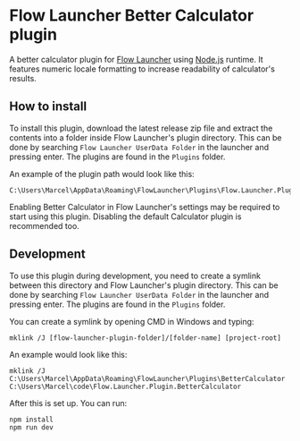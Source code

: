 # Flow Launcher Better Calculator plugin

A better calculator plugin for [Flow Launcher](https://www.flowlauncher.com/) using [Node.js](https://nodejs.org/) runtime. It features numeric locale formatting to increase readability of calculator's results.

## How to install

To install this plugin, download the latest release zip file and extract the contents into a folder inside Flow Launcher's plugin directory. This can be done by searching `Flow Launcher UserData Folder` in the launcher and pressing enter. The plugins are found in the `Plugins` folder.

An example of the plugin path would look like this:

```
C:\Users\Marcel\AppData\Roaming\FlowLauncher\Plugins\Flow.Launcher.Plugin.BetterCalculator
```

Enabling Better Calculator in Flow Launcher's settings may be required to start using this plugin. Disabling the default Calculator plugin is recommended too.

## Development

To use this plugin during development, you need to create a symlink between this directory and Flow Launcher's plugin directory. This can be done by searching `Flow Launcher UserData Folder` in the launcher and pressing enter. The plugins are found in the `Plugins` folder.

You can create a symlink by opening CMD in Windows and typing:

```CMD
mklink /J [flow-launcher-plugin-folder]/[folder-name] [project-root]
```

An example would look like this:

```CMD
mklink /J C:\Users\Marcel\AppData\Roaming\FlowLauncher\Plugins\BetterCalculator C:\Users\Marcel\code\Flow.Launcher.Plugin.BetterCalculator
```

After this is set up. You can run:

```CMD
npm install
npm run dev
```
